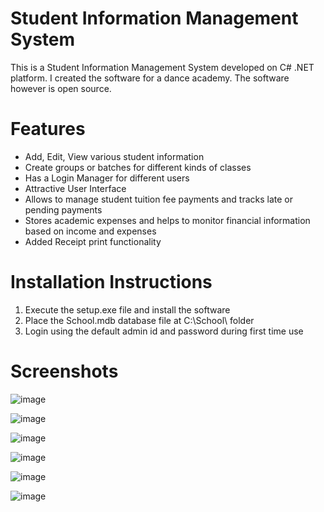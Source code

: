 # Student Information Management System
This is a Student Information Management System developed on C# .NET platform. I created the software for a dance academy. The software however is open source.

# Features
- Add, Edit, View various student information
- Create groups or batches for different kinds of classes
- Has a Login Manager for different users
- Attractive User Interface
- Allows to manage student tuition fee payments and tracks late or pending payments
- Stores academic expenses and helps to monitor financial information based on income and expenses
- Added Receipt print functionality

# Installation Instructions

1. Execute the setup.exe file and install the software
2. Place the School.mdb database file at C:\School\ folder
3. Login using the default admin id and password during first time use

# Screenshots

![image](https://cloud.githubusercontent.com/assets/18483671/22136493/864e92a0-de9a-11e6-8645-91e2c8d525f2.png)

![image](https://cloud.githubusercontent.com/assets/18483671/22136500/8cdf81f6-de9a-11e6-81d8-024ade9fa5fb.png)

![image](https://cloud.githubusercontent.com/assets/18483671/22136507/91c2cfc0-de9a-11e6-92f5-e8ea40bbce4b.png)

![image](https://cloud.githubusercontent.com/assets/18483671/22136511/9689eb92-de9a-11e6-85f2-83787552e08a.png)

![image](https://cloud.githubusercontent.com/assets/18483671/22136519/9cb5c7d4-de9a-11e6-8491-b67b092cb1d1.png)

![image](https://cloud.githubusercontent.com/assets/18483671/22136527/a5c127ce-de9a-11e6-9833-7880f201dd15.png)



